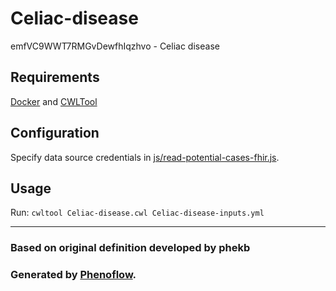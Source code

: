 # Celiac-disease

emfVC9WWT7RMGvDewfhIqzhvo - Celiac disease

## Requirements

[Docker](https://docs.docker.com/install/) and [CWLTool](https://github.com/common-workflow-language/cwltool#install)

## Configuration

Specify data source credentials in [js/read-potential-cases-fhir.js](js/read-potential-cases-fhir.js).

## Usage

Run: `cwltool Celiac-disease.cwl Celiac-disease-inputs.yml`

***

### Based on original definition developed by phekb
### Generated by [Phenoflow](https://kclhi.org/phenoflow).
